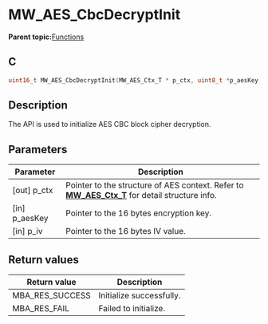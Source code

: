 # MW\_AES\_CbcDecryptInit

**Parent topic:**[Functions](GUID-EFCDC69F-77B9-4BFF-8256-6A99E252D223.md)

## C

```c
uint16_t MW_AES_CbcDecryptInit(MW_AES_Ctx_T * p_ctx, uint8_t *p_aesKey, uint8_t *p_iv);
```

## Description

The API is used to initialize AES CBC block cipher decryption.

## Parameters

|Parameter|Description|
|---------|-----------|
|\[out\] p\_ctx|Pointer to the structure of AES context. Refer to **[MW\_AES\_Ctx\_T](GUID-02DB18AB-0B83-4EC7-8BA6-03EB1C68EEDE.md)** for detail structure info.|
|\[in\] p\_aesKey|Pointer to the 16 bytes encryption key.|
|\[in\] p\_iv|Pointer to the 16 bytes IV value.|

## Return values

|Return value|Description|
|------------|-----------|
|MBA\_RES\_SUCCESS|Initialize successfully.|
|MBA\_RES\_FAIL|Failed to initialize.|

